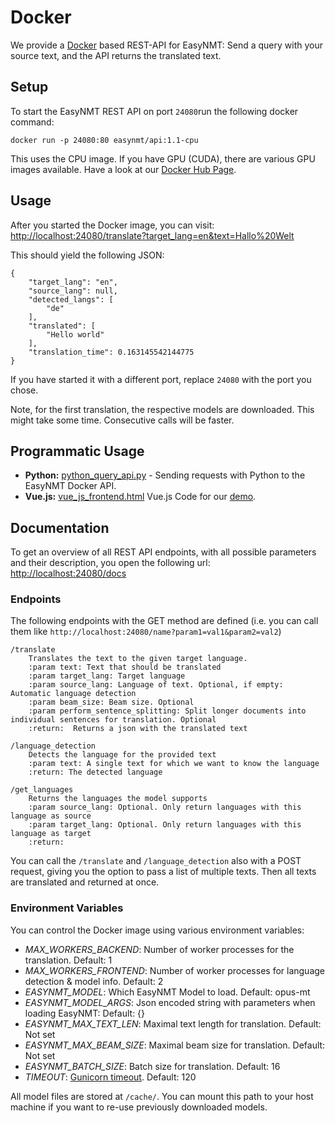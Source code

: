 # Docker

We provide a [Docker](https://www.docker.com/) based REST-API for EasyNMT: Send a query with your source text, and the API returns the translated text.

## Setup

To start the EasyNMT REST API on port `24080`run the following docker command:
```
docker run -p 24080:80 easynmt/api:1.1-cpu
```

This uses the CPU image. If you have GPU (CUDA), there are various GPU images available. Have a look at our [Docker Hub Page](https://hub.docker.com/r/easynmt/api/tags?page=1&ordering=last_updated).


## Usage

After you started the Docker image, you can visit: [http://localhost:24080/translate?target_lang=en&text=Hallo%20Welt](http://localhost:24080/translate?target_lang=en&text=Hallo%20Welt)

This should yield the following JSON:
```
{
    "target_lang": "en",
    "source_lang": null,
    "detected_langs": [
        "de"
    ],
    "translated": [
        "Hello world"
    ],
    "translation_time": 0.163145542144775
}
```
If you have started it with a different port, replace `24080` with the port you chose.

Note, for the first translation, the respective models are downloaded. This might take some time. Consecutive calls will be faster.

## Programmatic Usage
- **Python:** [python_query_api.py](examples/python_query_api.py) - Sending requests with Python to the EasyNMT Docker API.
- **Vue.js:** [vue_js_frontend.html](examples/vue_js_frontend.html) Vue.js Code for our [demo](http://easynmt.net/demo/).

## Documentation

To get an overview of all REST API endpoints, with all possible parameters and their description, you open the following url: [http://localhost:24080/docs](http://localhost:24080/docs)

### Endpoints
The following endpoints with the GET method are defined (i.e. you can call them like `http://localhost:24080/name?param1=val1&param2=val2`)

```
/translate
    Translates the text to the given target language.
    :param text: Text that should be translated
    :param target_lang: Target language
    :param source_lang: Language of text. Optional, if empty: Automatic language detection
    :param beam_size: Beam size. Optional
    :param perform_sentence_splitting: Split longer documents into individual sentences for translation. Optional
    :return:  Returns a json with the translated text

/language_detection
    Detects the language for the provided text
    :param text: A single text for which we want to know the language
    :return: The detected language
    
/get_languages
    Returns the languages the model supports
    :param source_lang: Optional. Only return languages with this language as source
    :param target_lang: Optional. Only return languages with this language as target
    :return:
```

You can call the `/translate` and `/language_detection` also with a POST request, giving you the option to pass a list of multiple texts. Then all texts are translated and returned at once.

### Environment Variables
You can control the Docker image using various environment variables:
- *MAX_WORKERS_BACKEND*: Number of worker processes for the translation. Default: 1
- *MAX_WORKERS_FRONTEND*: Number of worker processes for language detection & model info. Default: 2
- *EASYNMT_MODEL*: Which EasyNMT Model to load. Default: opus-mt
- *EASYNMT_MODEL_ARGS*: Json encoded string with parameters when loading EasyNMT: Default: {}
- *EASYNMT_MAX_TEXT_LEN*: Maximal text length for translation. Default: Not set
- *EASYNMT_MAX_BEAM_SIZE*: Maximal beam size for translation. Default: Not set
- *EASYNMT_BATCH_SIZE*: Batch size for translation. Default: 16
- *TIMEOUT*: [Gunicorn timeout](https://docs.gunicorn.org/en/stable/settings.html#timeout). Default: 120

All model files are stored at `/cache/`. You can mount this path to your host machine if you want to re-use previously downloaded models.
